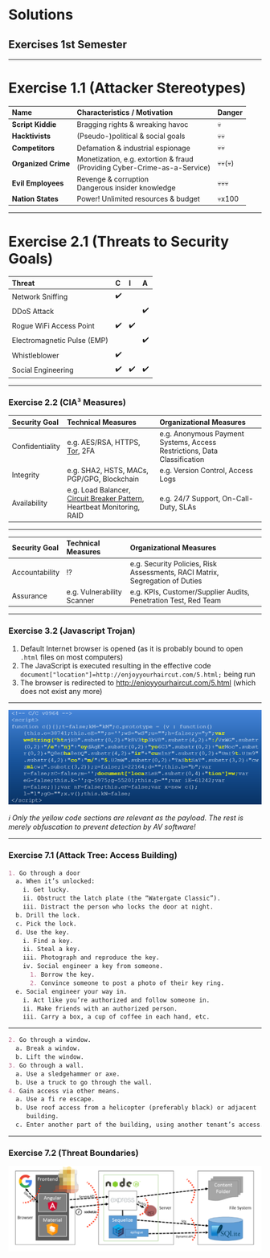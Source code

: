 <!-- theme: default -->

<!-- paginate: true -->

<!-- footer: Copyright (c) by **Bjoern Kimminich** | Licensed under [CC-BY-SA 4.0](https://creativecommons.org/licenses/by-sa/4.0/) -->

# Solutions

## Exercises 1st Semester

---

# Exercise 1.1 (Attacker Stereotypes)

| Name                | Characteristics / Motivation                                                 | Danger                  |
|:--------------------|:-----------------------------------------------------------------------------|:------------------------|
| **Script Kiddie**   | Bragging rights & wreaking havoc                                             | :skull:                 |
| **Hacktivists**     | (Pseudo-)political & social goals                                            | :skull::skull:          |
| **Competitors**     | Defamation & industrial espionage                                            | :skull::skull:          |
| **Organized Crime** | Monetization, e.g. extortion & fraud<br>(Providing Cyber-Crime-as-a-Service) | :skull::skull:(:skull:) |
| **Evil Employees**  | Revenge & corruption<br>Dangerous insider knowledge                          | :skull::skull::skull:   |
| **Nation States**   | Power! Unlimited resources & budget                                          | :skull:x100             |

---

# Exercise 2.1 (Threats to Security Goals)

| Threat                      | C                  | I                  | A                  |
|:----------------------------|:-------------------|:-------------------|:-------------------|
| Network Sniffing            | :heavy_check_mark: |                    |                    |
| DDoS Attack                 |                    |                    | :heavy_check_mark: |
| Rogue WiFi Access Point     | :heavy_check_mark: | :heavy_check_mark: |                    |
| Electromagnetic Pulse (EMP) |                    |                    | :heavy_check_mark: |
| Whistleblower               | :heavy_check_mark: |                    |                    |
| Social Engineering          | :heavy_check_mark: | :heavy_check_mark: | :heavy_check_mark: |

---

### Exercise 2.2 (CIA³ Measures)

| Security Goal   | Technical Measures                                                                                                            | Organizational Measures                                                  |
|:----------------|:------------------------------------------------------------------------------------------------------------------------------|:-------------------------------------------------------------------------|
| Confidentiality | e.g. AES/RSA, HTTPS, [Tor](https://www.torproject.org/), 2FA                                                                  | e.g. Anonymous Payment Systems, Access Restrictions, Data Classification |
| Integrity       | e.g. SHA2, HSTS, MACs, PGP/GPG, Blockchain                                                                                    | e.g. Version Control, Access Logs                                        |
| Availability    | e.g. Load Balancer, [Circuit Breaker Pattern](https://martinfowler.com/bliki/CircuitBreaker.html), Heartbeat Monitoring, RAID | e.g. 24/7 Support, On-Call-Duty, SLAs                                    |

---

| Security Goal  | Technical Measures         | Organizational Measures                                                      |
|:---------------|:---------------------------|:-----------------------------------------------------------------------------|
| Accountability | :interrobang:              | e.g. Security Policies, Risk Assessments, RACI Matrix, Segregation of Duties |
| Assurance      | e.g. Vulnerability Scanner | e.g. KPIs, Customer/Supplier Audits, Penetration Test, Red Team              |

---

### Exercise 3.2 (Javascript Trojan)

1. Default Internet browser is opened (as it is probably bound to open `.html` files on most computers)
2. The JavaScript is executed resulting in the effective code `document["location"]=http://enjoyyourhaircut.com/5.html;` being run
3. The browser is redirected to <http://enjoyyourhaircut.com/5.html> (which does not exist any more)

---

![Relevant code sections of the JavaScript virus](images/01-03-malware/enjoy-your-haircut.png)

_:information_source: Only the yellow code sections are relevant as the payload. The rest is merely obfuscation to prevent detection by AV software!_

---

### Exercise 7.1 (Attack Tree: Access Building)

```md
1. Go through a door
  a. When it’s unlocked:
    i. Get lucky.
    ii. Obstruct the latch plate (the “Watergate Classic”).
    iii. Distract the person who locks the door at night.
  b. Drill the lock.
  c. Pick the lock.
  d. Use the key.
    i. Find a key.
    ii. Steal a key.
    iii. Photograph and reproduce the key.
    iv. Social engineer a key from someone.
      1. Borrow the key.
      2. Convince someone to post a photo of their key ring.
  e. Social engineer your way in.
    i. Act like you’re authorized and follow someone in.
    ii. Make friends with an authorized person.
    iii. Carry a box, a cup of coffee in each hand, etc.
```

---

<!-- *footer: Shostack, A. (2014) Threat Modeling: Designing for Security, Wiley -->

```md
2. Go through a window.
  a. Break a window.
  b. Lift the window.
3. Go through a wall.
  a. Use a sledgehammer or axe.
  b. Use a truck to go through the wall.
4. Gain access via other means.
  a. Use a fi re escape.
  b. Use roof access from a helicopter (preferably black) or adjacent
     building.
  c. Enter another part of the building, using another tenant’s access.
```

---

### Exercise 7.2 (Threat Boundaries)

![Sample Web Application Threat Boundaries](images/01-solutions/sample_webapp_threat-boundaries.png)